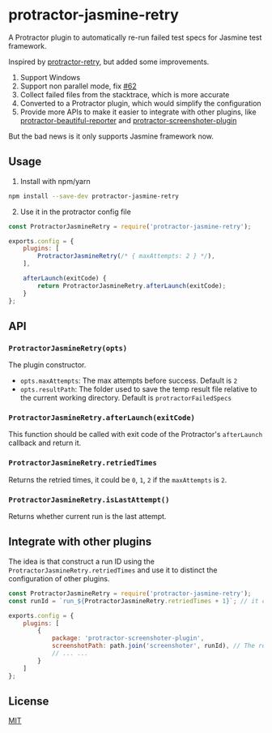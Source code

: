 # protractor-jasmine-retry
A Protractor plugin to automatically re-run failed test specs for Jasmine test framework.

Inspired by [protractor-retry](https://github.com/yahoo/protractor-retry), but added some improvements.

1. Support Windows
1. Support non parallel mode, fix [#62](https://github.com/yahoo/protractor-retry/issues/62)
1. Collect failed files from the stacktrace, which is more accurate
1. Converted to a Protractor plugin, which would simplify the configuration
1. Provide more APIs to make it easier to integrate with other plugins, like
[protractor-beautiful-reporter](https://www.npmjs.com/package/protractor-beautiful-reporter)
and [protractor-screenshoter-plugin](https://github.com/azachar/protractor-screenshoter-plugin)

But the bad news is it only supports Jasmine framework now.

## Usage

1. Install with npm/yarn
```sh
npm install --save-dev protractor-jasmine-retry
```

2. Use it in the protractor config file

```js
const ProtractorJasmineRetry = require('protractor-jasmine-retry'); 

exports.config = {
    plugins: [
        ProtractorJasmineRetry(/* { maxAttempts: 2 } */),
    ],

    afterLaunch(exitCode) {
        return ProtractorJasmineRetry.afterLaunch(exitCode);
    }
};
```

## API

### `ProtractorJasmineRetry(opts)`

The plugin constructor.

- `opts.maxAttempts`: The max attempts before success. Default is `2`
- `opts.resultPath`: The folder used to save the temp result file relative to the current working directory. Default is `protractorFailedSpecs`

### `ProtractorJasmineRetry.afterLaunch(exitCode)`

This function should be called with exit code of the Protractor's `afterLaunch` callback and return it.

### `ProtractorJasmineRetry.retriedTimes`

Returns the retried times, it could be `0`, `1`, `2` if the `maxAttempts` is `2`.

### `ProtractorJasmineRetry.isLastAttempt()`

Returns whether current run is the last attempt.

## Integrate with other plugins

The idea is that construct a run ID using the `ProtractorJasmineRetry.retriedTimes` and use it to distinct the configuration of other plugins.

```js
const ProtractorJasmineRetry = require('protractor-jasmine-retry'); 
const runId = `run_${ProtractorJasmineRetry.retriedTimes + 1}`; // it could be `run_1`, `run_2`, `run_3`...

exports.config = {
    plugins: [
        {
            package: 'protractor-screenshoter-plugin',
            screenshotPath: path.join('screenshoter', runId), // The reports can be saved in different folders
            // ... ...
        }
    ]
};
```

## License

[MIT](LICENSE)
